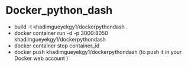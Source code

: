 # Docker_python_dash

* build -t khadimgueyekgy1/dockerpythondash . 
* docker container run -d -p 3000:8050 khadimgueyekgy1/dockerpythondash
* docker container stop container_id
* docker push khadimgueyekgy1/dockerpythondash (to push it in your Docker web account )

